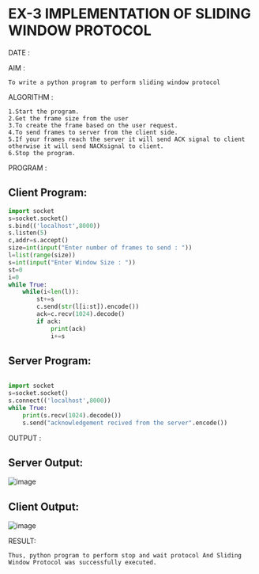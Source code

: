 # EX-3 IMPLEMENTATION OF SLIDING WINDOW PROTOCOL

DATE :


AIM :
```
To write a python program to perform sliding window protocol
```
ALGORITHM :
```
1.Start the program.
2.Get the frame size from the user
3.To create the frame based on the user request.
4.To send frames to server from the client side.
5.If your frames reach the server it will send ACK signal to client otherwise it will send NACKsignal to client.
6.Stop the program.
```

PROGRAM :
## Client Program:
``` python
import socket
s=socket.socket()
s.bind(('localhost',8000))
s.listen(5)
c,addr=s.accept()
size=int(input("Enter number of frames to send : "))
l=list(range(size))
s=int(input("Enter Window Size : "))
st=0
i=0
while True:
    while(i<len(l)):
        st+=s
        c.send(str(l[i:st]).encode())
        ack=c.recv(1024).decode()
        if ack:
            print(ack)
            i+=s
```
## Server Program:
``` python 

import socket
s=socket.socket()
s.connect(('localhost',8000))
while True:
    print(s.recv(1024).decode())
    s.send("acknowledgement recived from the server".encode())
```
OUTPUT :
## Server Output:
![image](https://github.com/gokul-sureshkumar/EX-3/assets/121148715/5316854e-5d91-4b2b-b6d9-cd75200fad23)
## Client Output:
![image](https://github.com/gokul-sureshkumar/EX-3/assets/121148715/4ac6bf4f-9edc-4461-a96a-303d89e1a7ad)



RESULT:
```
Thus, python program to perform stop and wait protocol And Sliding Window Protocol was successfully executed.
```

